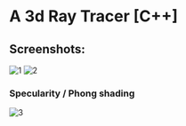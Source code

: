 # A 3d Ray Tracer [C++]

## Screenshots:

![1](http://puu.sh/noLJp/0cac11935a.png)
![2](https://puu.sh/noS4h/9c8fbab19a.png)

### Specularity / Phong shading
![3](https://puu.sh/np2io/1d4fbffff3.png)